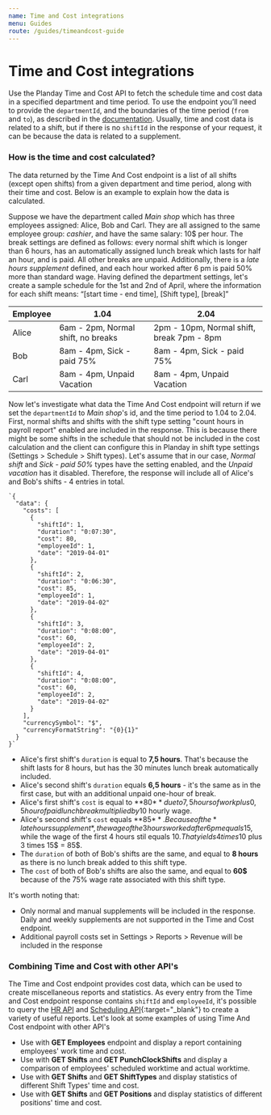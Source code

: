 ```yaml
---
name: Time and Cost integrations
menu: Guides
route: /guides/timeandcost-guide
---
```


# Time and Cost integrations

Use the Planday Time and Cost API to fetch the schedule time and cost data in a specified department and time period. To use the endpoint you’ll need to provide the `departmentId`, and the boundaries of the time period (`from` and `to`), as described in the [documentation](https://openapi.planday.com/api/schedule). Usually, time and cost data is related to a shift, but if there is no `shiftId` in the response of your request, it can be because the data is related to a supplement.

### How is the time and cost calculated?

The data returned by the Time And Cost endpoint is a list of all shifts (except open shifts) from a given department and time period, along with their time and cost.
Below is an example to explain how the data is calculated.

Suppose we have the department called *Main shop* which has three employees assigned: Alice, Bob and Carl. They are all assigned to the same employee group: *cashier*, and have the same salary: 10$ per hour. The break settings are defined as follows: every normal shift which is longer than 6 hours, has an automatically assigned lunch break which lasts for half an hour, and is paid. All other breaks are unpaid. Additionally, there is a *late hours supplement* defined, and each hour worked after 6 pm is paid 50% more than standard wage.
Having defined the department settings, let's create a sample schedule for the 1st and 2nd of April, where the information for each shift means: “[start time - end time], [Shift type], [break]”

|Employee	|1.04	|2.04	|
|---	|---	|---	|
|Alice	|6am - 2pm, Normal shift, no breaks	|2pm - 10pm, Normal shift, break 7pm - 8pm	|
|Bob	|8am - 4pm, Sick - paid 75%	|8am - 4pm, Sick - paid 75%	|
|Carl	|8am - 4pm, Unpaid Vacation	|8am - 4pm, Unpaid Vacation	|

Now let's investigate what data the Time And Cost endpoint will return if we set the `departmentId` to *Main shop*'s id, and the time period to 1.04 to 2.04. First, normal shifts and shifts with the shift type setting "count hours in payroll report" enabled are included in the response. This is because there might be some shifts in the schedule that should not be included in the cost calculation and the client can configure this in Planday in shift type settings (Settings > Schedule > Shift types).
Let's assume that in our case, *Normal shift* and *Sick - paid 50%* types have the setting enabled, and the *Unpaid vacation* has it disabled. Therefore, the response will include all of Alice's and Bob's shifts - 4 entries in total.

```
`{
  "data": {
    "costs": [
      {
        "shiftId": 1,
        "duration": "0:07:30",
        "cost": 80,
        "employeeId": 1,
        "date": "2019-04-01"
      },
      {
        "shiftId": 2,
        "duration": "0:06:30",
        "cost": 85,
        "employeeId": 1,
        "date": "2019-04-02"
      },
      {
        "shiftId": 3,
        "duration": "0:08:00",
        "cost": 60,
        "employeeId": 2,
        "date": "2019-04-01"
      },
      {
        "shiftId": 4,
        "duration": "0:08:00",
        "cost": 60,
        "employeeId": 2,
        "date": "2019-04-02"
      }
    ],
    "currencySymbol": "$",
    "currencyFormatString": "{0}{1}"
  }
}`
```

* Alice's first shift's `duration` is equal to **7,5 hours**. That's because the shift lasts for 8 hours, but has the 30 minutes lunch break automatically included.
* Alice's second shift's `duration` equals **6,5 hours** - it's the same as in the first case, but with an additional unpaid one-hour of break.
* Alice's first shift's `cost` is equal to **80$** due to 7,5 hours of work plus 0,5 hour of paid lunch break multiplied by 10$ hourly wage.
* Alice's second shift's `cost` equals **85$**. Because of the *late hours supplement*, the wage of the 3 hours worked after 6pm equals 15$, while the wage of the first 4 hours stil equals 10$. That yields 4 times 10$ plus 3 times 15$ = 85$.
* The `duration` of both of Bob's shifts are the same, and equal to **8 hours** as there is no lunch break added to this shift type.
* The `cost` of both of Bob's shifts are also the same, and equal to **60$** because of the 75% wage rate associated with this shift type.

It's worth noting that:

* Only normal and manual supplements will be included in the response. Daily and weekly supplements are not supported in the Time and Cost endpoint.
* Additional payroll costs set in Settings > Reports > Revenue will be included in the response

### Combining Time and Cost with other API's

The Time and Cost endpoint provides cost data, which can be used to create miscellaneous reports and statistics. As every entry from the Time and Cost endpoint response contains `shiftId` and `employeeId`, it's possible to query the [HR API](https://openapi.planday.com/api/hr) and [Scheduling API](https://openapi.planday.com/api/schedule){:target="_blank"} to create a variety of useful reports. Let's look at some examples of using Time And Cost endpoint with other API's

* Use with **GET Employees** endpoint and display a report containing employees' work time and cost.
* Use with **GET Shifts** and **GET PunchClockShifts** and display a comparison of employees' scheduled worktime and actual worktime.
* Use with **GET Shifts** and **GET ShiftTypes** and display statistics of different Shift Types' time and cost.
* Use with **GET Shifts** and **GET Positions** and display statistics of different positions' time and cost.

